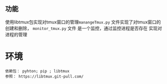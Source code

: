 ## 功能
使用libtmux包实现对tmux窗口的管理`manangeTmux.py` 文件实现了对tmux窗口的创建和删除， `monitor_tmux.py` 文件
是一个监控，通过监控进程是否存在 实现对进程的管理
# 环境
    依赖包： pyhton; pip ; libtmux
    参照： https://libtmux.git-pull.com/